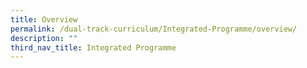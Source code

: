```yaml
---
title: Overview
permalink: /dual-track-curriculum/Integrated-Programme/overview/
description: ""
third_nav_title: Integrated Programme
---
```


